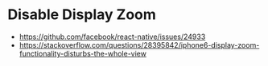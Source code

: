 # Disable Display Zoom

- https://github.com/facebook/react-native/issues/24933
- https://stackoverflow.com/questions/28395842/iphone6-display-zoom-functionality-disturbs-the-whole-view

